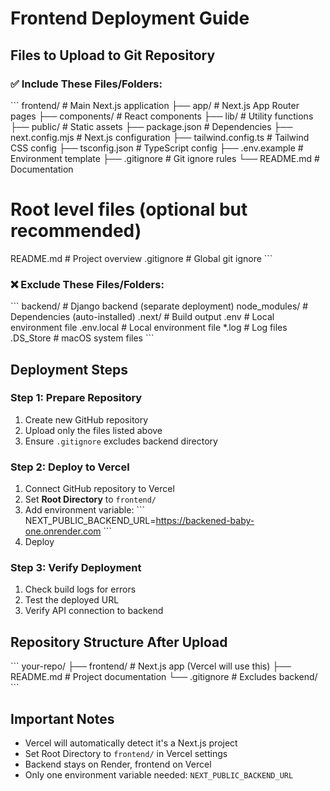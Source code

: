 # Frontend Deployment Guide

## Files to Upload to Git Repository

### ✅ Include These Files/Folders:
\`\`\`
frontend/                    # Main Next.js application
├── app/                    # Next.js App Router pages
├── components/             # React components
├── lib/                   # Utility functions
├── public/                # Static assets
├── package.json           # Dependencies
├── next.config.mjs        # Next.js configuration
├── tailwind.config.ts     # Tailwind CSS config
├── tsconfig.json          # TypeScript config
├── .env.example           # Environment template
├── .gitignore             # Git ignore rules
└── README.md              # Documentation

# Root level files (optional but recommended)
README.md                   # Project overview
.gitignore                 # Global git ignore
\`\`\`

### ❌ Exclude These Files/Folders:
\`\`\`
backend/                   # Django backend (separate deployment)
node_modules/              # Dependencies (auto-installed)
.next/                     # Build output
.env                       # Local environment file
.env.local                 # Local environment file
*.log                      # Log files
.DS_Store                  # macOS system files
\`\`\`

## Deployment Steps

### Step 1: Prepare Repository
1. Create new GitHub repository
2. Upload only the files listed above
3. Ensure `.gitignore` excludes backend directory

### Step 2: Deploy to Vercel
1. Connect GitHub repository to Vercel
2. Set **Root Directory** to `frontend/`
3. Add environment variable:
   \`\`\`
   NEXT_PUBLIC_BACKEND_URL=https://backened-baby-one.onrender.com
   \`\`\`
4. Deploy

### Step 3: Verify Deployment
1. Check build logs for errors
2. Test the deployed URL
3. Verify API connection to backend

## Repository Structure After Upload
\`\`\`
your-repo/
├── frontend/              # Next.js app (Vercel will use this)
├── README.md             # Project documentation
└── .gitignore            # Excludes backend/
\`\`\`

## Important Notes
- Vercel will automatically detect it's a Next.js project
- Set Root Directory to `frontend/` in Vercel settings
- Backend stays on Render, frontend on Vercel
- Only one environment variable needed: `NEXT_PUBLIC_BACKEND_URL`
